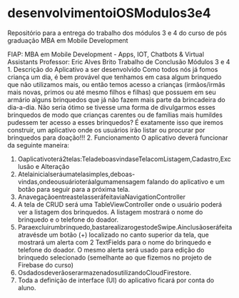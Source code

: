 # desenvolvimentoiOSModulos3e4
Repositório para a entrega do trabalho dos módulos 3 e 4 do curso de pós graduação MBA em Mobile Development

FIAP: MBA em Mobile Development - Apps, IOT, Chatbots & Virtual Assistants Professor: Eric Alves Brito
Trabalho de Conclusão Módulos 3 e 4 1. Descrição do Aplicativo a ser desenvolvido
Como todos nós já fomos criança um dia, é bem provável que tenhamos em casa algum brinquedo que não utilizamos mais, ou então temos acesso a crianças (irmãos/irmãs mais novas, primos ou até mesmo filhos e filhas) que possuem em seu armário alguns brinquedos que já não fazem mais parte da brincadeira do dia-a-dia.
Não seria ótimo se tivesse uma forma de divulgarmos esses brinquedos de modo que crianças carentes ou de famílias mais humildes pudessem ter acesso a esses brinquedos? É exatamente isso que iremos construir, um aplicativo onde os usuários irão listar ou procurar por brinquedos para doação!!!
2. Funcionamento
O aplicativo deverá funcionar da seguinte maneira:
1) Oaplicativoterá2telas:TeladeboasvindaseTelacomListagem,Cadastro,Exclusão
e Alteração
2) Atelainicialseráumatelasimples,deboas-vindas,ondeousuárioteráalgumamensagem falando do aplicativo e um botão para seguir para a próxima tela.
3) AnavegaçãoentreastelasseráfeitaviaNavigationController
4) A tela de CRUD será uma TableViewController onde o usuário poderá ver a listagem dos brinquedos. A listagem mostrará o nome do brinquedo e o telefone do doador.
5) Paraexcluirumbrinquedo,bastarealizarogestodeSwipe.Ainclusãoseráfeitaatravésde um botão (+) localizado no canto superior da tela, que mostrará um alerta com 2 TextFields para o nome do brinquedo e telefone do doador. O mesmo alerta será usado para edição do brinquedo selecionado (semelhante ao que fizemos no projeto de Firebase do curso)
6) OsdadosdeverãoserarmazenadosutilizandoCloudFirestore.
7) Toda a definição de interface (UI) do aplicativo ficará por conta do aluno.
